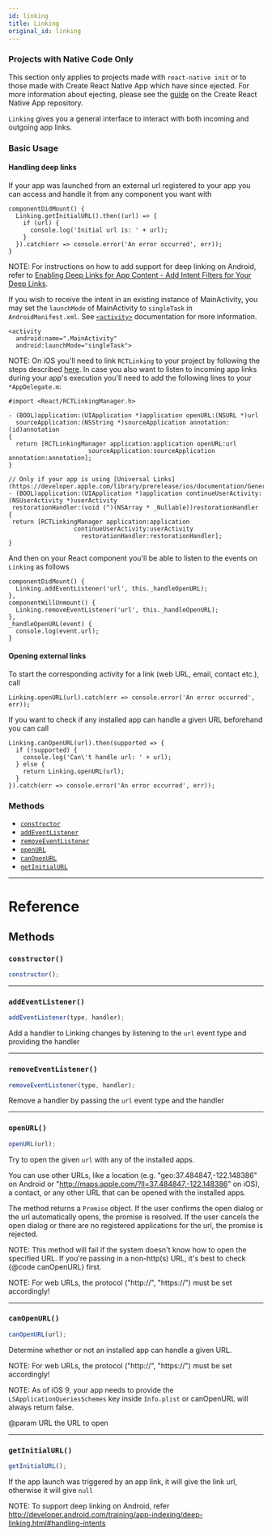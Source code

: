 ```yaml
---
id: linking
title: Linking
original_id: linking
---
```


<div class="banner-crna-ejected">
  <h3>Projects with Native Code Only</h3>
  <p>
    This section only applies to projects made with <code>react-native init</code>
    or to those made with Create React Native App which have since ejected. For
    more information about ejecting, please see
    the <a href="https://github.com/react-community/create-react-native-app/blob/master/EJECTING.md" target="_blank">guide</a> on
    the Create React Native App repository.
  </p>
</div>

`Linking` gives you a general interface to interact with both incoming and outgoing app links.

### Basic Usage

#### Handling deep links

If your app was launched from an external url registered to your app you can access and handle it from any component you want with

```
componentDidMount() {
  Linking.getInitialURL().then((url) => {
    if (url) {
      console.log('Initial url is: ' + url);
    }
  }).catch(err => console.error('An error occurred', err));
}
```

NOTE: For instructions on how to add support for deep linking on Android, refer to [Enabling Deep Links for App Content - Add Intent Filters for Your Deep Links](http://developer.android.com/training/app-indexing/deep-linking.html#adding-filters).

If you wish to receive the intent in an existing instance of MainActivity, you may set the `launchMode` of MainActivity to `singleTask` in `AndroidManifest.xml`. See [`<activity>`](http://developer.android.com/guide/topics/manifest/activity-element.html) documentation for more information.

```
<activity
  android:name=".MainActivity"
  android:launchMode="singleTask">
```

NOTE: On iOS you'll need to link `RCTLinking` to your project by following the steps described [here](linking-libraries-ios.md#manual-linking). In case you also want to listen to incoming app links during your app's execution you'll need to add the following lines to your `*AppDelegate.m`:

```
#import <React/RCTLinkingManager.h>

- (BOOL)application:(UIApplication *)application openURL:(NSURL *)url
  sourceApplication:(NSString *)sourceApplication annotation:(id)annotation
{
  return [RCTLinkingManager application:application openURL:url
                      sourceApplication:sourceApplication annotation:annotation];
}

// Only if your app is using [Universal Links](https://developer.apple.com/library/prerelease/ios/documentation/General/Conceptual/AppSearch/UniversalLinks.html).
- (BOOL)application:(UIApplication *)application continueUserActivity:(NSUserActivity *)userActivity
 restorationHandler:(void (^)(NSArray * _Nullable))restorationHandler
{
 return [RCTLinkingManager application:application
                  continueUserActivity:userActivity
                    restorationHandler:restorationHandler];
}
```

And then on your React component you'll be able to listen to the events on `Linking` as follows

```
componentDidMount() {
  Linking.addEventListener('url', this._handleOpenURL);
},
componentWillUnmount() {
  Linking.removeEventListener('url', this._handleOpenURL);
},
_handleOpenURL(event) {
  console.log(event.url);
}
```

#### Opening external links

To start the corresponding activity for a link (web URL, email, contact etc.), call

```
Linking.openURL(url).catch(err => console.error('An error occurred', err));
```

If you want to check if any installed app can handle a given URL beforehand you can call

```
Linking.canOpenURL(url).then(supported => {
  if (!supported) {
    console.log('Can\'t handle url: ' + url);
  } else {
    return Linking.openURL(url);
  }
}).catch(err => console.error('An error occurred', err));
```

### Methods

- [`constructor`](linking.md#constructor)
- [`addEventListener`](linking.md#addeventlistener)
- [`removeEventListener`](linking.md#removeeventlistener)
- [`openURL`](linking.md#openurl)
- [`canOpenURL`](linking.md#canopenurl)
- [`getInitialURL`](linking.md#getinitialurl)

---

# Reference

## Methods

### `constructor()`

```jsx
constructor();
```

---

### `addEventListener()`

```jsx
addEventListener(type, handler);
```

Add a handler to Linking changes by listening to the `url` event type and providing the handler

---

### `removeEventListener()`

```jsx
removeEventListener(type, handler);
```

Remove a handler by passing the `url` event type and the handler

---

### `openURL()`

```jsx
openURL(url);
```

Try to open the given `url` with any of the installed apps.

You can use other URLs, like a location (e.g. "geo:37.484847,-122.148386" on Android or "http://maps.apple.com/?ll=37.484847,-122.148386" on iOS), a contact, or any other URL that can be opened with the installed apps.

The method returns a `Promise` object. If the user confirms the open dialog or the url automatically opens, the promise is resolved. If the user cancels the open dialog or there are no registered applications for the url, the promise is rejected.

NOTE: This method will fail if the system doesn't know how to open the specified URL. If you're passing in a non-http(s) URL, it's best to check {@code canOpenURL} first.

NOTE: For web URLs, the protocol ("http://", "https://") must be set accordingly!

---

### `canOpenURL()`

```jsx
canOpenURL(url);
```

Determine whether or not an installed app can handle a given URL.

NOTE: For web URLs, the protocol ("http://", "https://") must be set accordingly!

NOTE: As of iOS 9, your app needs to provide the `LSApplicationQueriesSchemes` key inside `Info.plist` or canOpenURL will always return false.

@param URL the URL to open

---

### `getInitialURL()`

```jsx
getInitialURL();
```

If the app launch was triggered by an app link, it will give the link url, otherwise it will give `null`

NOTE: To support deep linking on Android, refer http://developer.android.com/training/app-indexing/deep-linking.html#handling-intents
